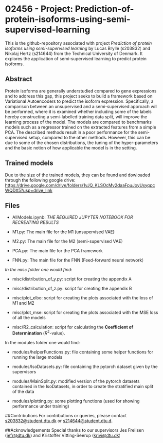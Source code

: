# 02456 - Project: Prediction-of-protein-isoforms-using-semi-supervised-learning
This is the github-repository associated with project *Prediction of protein isoforms using semi-supervised learning* by Lucas Brylle (s203832) and Nikolaj Hertz (s214644) from the Technical University of Denmark. It explores the application of semi-supervised learning to predict protein isoforms.

## Abstract
Protein isoforms are generally understudied compared to gene expressions and to address this gap, this project seeks to build a framework based on Variational Autoencoders to predict the isoform expression. Specifically, a comparison between an unsupervised and a semi-supervised approach will be performed, where it is examined whether including some of the labels hereby constructing a semi-labelled training data split, will improve the learning process of the model. The models are compared to benchmarks models such as a regressor trained on the extracted features from a simple PCA. The described methods result in a poor performance for the semi-supervised setup, compared to the other methods. However, this can be due to some of the chosen distributions, the tuning of the hyper-parameters and the basic notion of how applicable the model is in the setting. 

## Trained models
Due to the size of the trained models, they can be found and dowloaded through the following google drive:
https://drive.google.com/drive/folders/1vJQ_KLSOcMv2daaFpuJoyUxyqpcWQDX5?usp=drive_link


## Files

* AllModels.ipynb: *THE REQUIRED JUPYTER NOTEBOOK FOR RECREATING RESULTS*

* M1.py: The main file for the M1 (unsupervised VAE)

* M2.py: The main file for the M2 (semi-supervised VAE)

* PCA.py: The main file for the PCA framework

* FNN.py: The main file for the FNN (Feed-forward neural network)

*In the misc folder one would find:*
* misc/distribution_of_y.py: script for creating the appendix A

* misc/distribution_of_z.py: script for creating the appendix B

* misc/plot_elbo: script for creating the plots associated with the loss of M1 and M2

* misc/plot_mse: script for creating the plots associated with the MSE loss of all the models

* misc/R2_calculation: script for calculating the **Coefficient of Determination** ($R^2$-value). 

In the modules folder one would find:

* modules/helperFunctions.py: file containing some helper functions for running the large models

* modules/IsoDatasets.py: file containing the pytorch dataset given by the supervisors

* modules/MainSplit.py: modified version of the pytorch datasets contained in the IsoDatasets, in order to create the stratified main split of the data

* modules/plotting.py: some plotting functions (used for showing performance under training)

##Contributions
For contributions or queries, please contact s203832@student.dtu.dk or s214644@student.dtu.d.

##Acknowledgements
Special thanks to our supervisors Jes Frellsen (jefr@dtu.dk) and Kristoffer Vitting-Seerup (krivi@dtu.dk)



